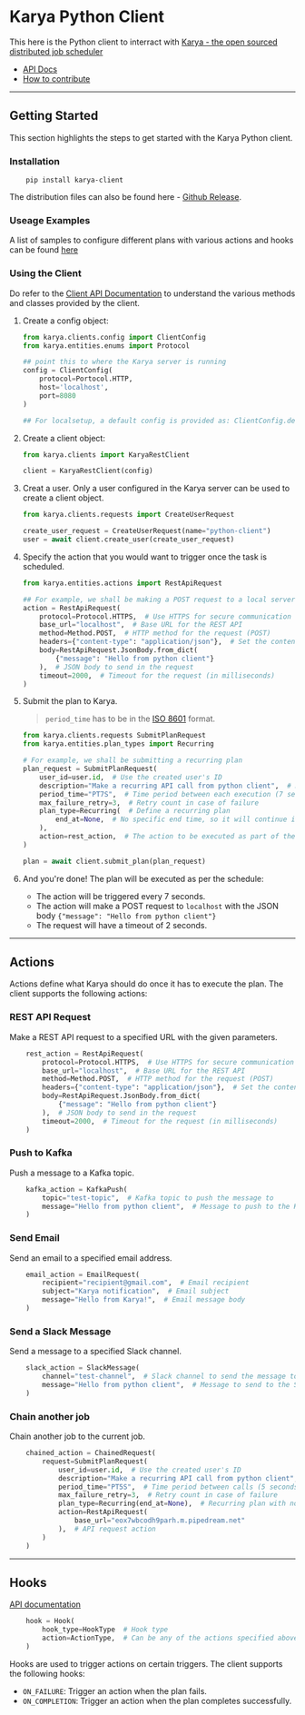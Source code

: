 # Karya Python Client

This here is the Python client to interract with [Karya - the open sourced distributed job scheduler](https://github.com/Saumya-Bhatt/karya)

- [API Docs](https://saumya-bhatt.github.io/karya-python-client)
- [How to contribute](./.github/CONTRIBUTING.md)

---

## Getting Started

This section highlights the steps to get started with the Karya Python client.

### Installation

```shell
    pip install karya-client
```

The distribution files can also be found here - [Github Release](https://github.com/Saumya-Bhatt/karya-python-client/releases).

### Useage Examples

A list of samples to configure different plans with various actions and hooks can be found [here](https://saumya-bhatt.github.io/karya-python-client/#usage-examples)

### Using the Client

Do refer to the [Client API Documentation](https://saumya-bhatt.github.io/karya-python-client/#module-karya.commons.client) to understand the various methods and classes provided by the client.

1. Create a config object:

   ```python
   from karya.clients.config import ClientConfig
   from karya.entities.enums import Protocol

   ## point this to where the Karya server is running
   config = ClientConfig(
       protocol=Portocol.HTTP,
       host='localhost',
       port=8080
   )

   ## For localsetup, a default config is provided as: ClientConfig.dev()
   ```

2. Create a client object:

   ```python
   from karya.clients import KaryaRestClient

   client = KaryaRestClient(config)
   ```

3. Creat a user. Only a user configured in the Karya server can be used to create a client object.

   ```python
   from karya.clients.requests import CreateUserRequest

   create_user_request = CreateUserRequest(name="python-client")
   user = await client.create_user(create_user_request)
   ```

4. Specify the action that you would want to trigger once the task is scheduled.

   ```python
   from karya.entities.actions import RestApiRequest

   ## For example, we shall be making a POST request to a local server
   action = RestApiRequest(
       protocol=Protocol.HTTPS,  # Use HTTPS for secure communication
       base_url="localhost",  # Base URL for the REST API
       method=Method.POST,  # HTTP method for the request (POST)
       headers={"content-type": "application/json"},  # Set the content type to JSON
       body=RestApiRequest.JsonBody.from_dict(
           {"message": "Hello from python client"}
       ),  # JSON body to send in the request
       timeout=2000,  # Timeout for the request (in milliseconds)
   )
   ```

5. Submit the plan to Karya.

   > `period_time` has to be in the [ISO 8601](https://en.wikipedia.org/wiki/ISO_8601#Durations) format.

   ```python
   from karya.clients.requests SubmitPlanRequest
   from karya.entities.plan_types import Recurring

   # For example, we shall be submitting a recurring plan
   plan_request = SubmitPlanRequest(
       user_id=user.id,  # Use the created user's ID
       description="Make a recurring API call from python client",  # Description of the plan
       period_time="PT7S",  # Time period between each execution (7 seconds)
       max_failure_retry=3,  # Retry count in case of failure
       plan_type=Recurring(  # Define a recurring plan
           end_at=None,  # No specific end time, so it will continue indefinitely
       ),
       action=rest_action,  # The action to be executed as part of the plan (REST API call)
   )

   plan = await client.submit_plan(plan_request)
   ```

6. And you're done! The plan will be executed as per the schedule:

   - The action will be triggered every 7 seconds.
   - The action will make a POST request to `localhost` with the JSON body `{"message": "Hello from python client"}`
   - The request will have a timeout of 2 seconds.

---

## Actions

Actions define what Karya should do once it has to execute the plan. The client supports the following actions:

### REST API Request

Make a REST API request to a specified URL with the given parameters.

```python
    rest_action = RestApiRequest(
        protocol=Protocol.HTTPS,  # Use HTTPS for secure communication
        base_url="localhost",  # Base URL for the REST API
        method=Method.POST,  # HTTP method for the request (POST)
        headers={"content-type": "application/json"},  # Set the content type to JSON
        body=RestApiRequest.JsonBody.from_dict(
            {"message": "Hello from python client"}
        ),  # JSON body to send in the request
        timeout=2000,  # Timeout for the request (in milliseconds)
    )
```

### Push to Kafka

Push a message to a Kafka topic.

```python
    kafka_action = KafkaPush(
        topic="test-topic",  # Kafka topic to push the message to
        message="Hello from python client",  # Message to push to the Kafka topic
    )
```

### Send Email

Send an email to a specified email address.

```python
    email_action = EmailRequest(
        recipient="recipient@gmail.com",  # Email recipient
        subject="Karya notification",  # Email subject
        message="Hello from Karya!",  # Email message body
    )
```

### Send a Slack Message

Send a message to a specified Slack channel.

```python
    slack_action = SlackMessage(
        channel="test-channel",  # Slack channel to send the message to
        message="Hello from python client",  # Message to send to the Slack channel
    )
```

### Chain another job

Chain another job to the current job.

```python
    chained_action = ChainedRequest(
        request=SubmitPlanRequest(
            user_id=user.id,  # Use the created user's ID
            description="Make a recurring API call from python client",  # Plan description
            period_time="PT5S",  # Time period between calls (5 seconds)
            max_failure_retry=3,  # Retry count in case of failure
            plan_type=Recurring(end_at=None),  # Recurring plan with no end time
            action=RestApiRequest(
                base_url="eox7wbcodh9parh.m.pipedream.net"
            ),  # API request action
        )
    )
```

---

## Hooks

[API documentation](https://saumya-bhatt.github.io/karya-python-client/index.html#module-karya.commons.entities.models.Hook)

```python
    hook = Hook(
        hook_type=HookType  # Hook type
        action=ActionType,  # Can be any of the actions specified above
    )
```

Hooks are used to trigger actions on certain triggers. The client supports the following hooks:

- `ON_FAILURE`: Trigger an action when the plan fails.
- `ON_COMPLETION`: Trigger an action when the plan completes successfully.
